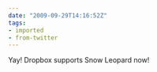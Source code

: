 ```yaml
---
date: "2009-09-29T14:16:52Z"
tags:
- imported
- from-twitter
---
```

Yay\! Dropbox supports Snow Leopard now\!
